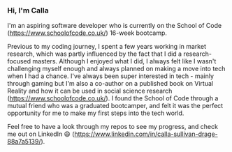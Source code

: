 ### Hi, I'm Calla

I'm an aspiring software developer who is currently on the School of Code (https://www.schoolofcode.co.uk/) 16-week bootcamp. 

Previous to my coding journey, I spent a few years working in market research, which was partly influenced by the fact that I did a research-focused masters. Although I enjoyed what I did, I always felt like I wasn't challenging myself enough and always planned on making a move into tech when I had a chance. I've always been super interested in tech - mainly through gaming but I'm also a co-author on a published book on Virtual Reality and how it can be used in social science research (https://www.schoolofcode.co.uk/). I found the School of Code through a mutual friend who was a graduated bootcamper, and felt it was the perfect opportunity for me to make my first steps into the tech world. 

Feel free to have a look through my repos to see my progress, and check me out on LinkedIn 😄 (https://www.linkedin.com/in/calla-sullivan-drage-88a7a5139/). 

